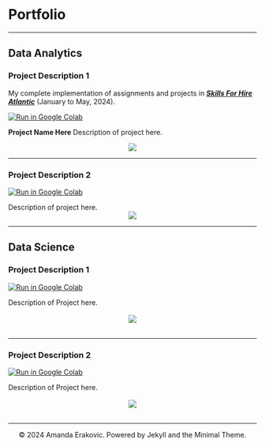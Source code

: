 # Portfolio
---
## Data Analytics

### Project Description 1

My complete implementation of assignments and projects in [***Skills For Hire Atlantic***](http://google.ca) (January to May, 2024).

[![Run in Google Colab](https://img.shields.io/badge/Colab-Run_in_Google_Colab-blue?logo=Google&logoColor=FDBA18)](https://colab.research.google.com/drive/mydrive/notebook)

**Project Name Here** Description of project here.

<center><img src="pathtoimage/here"/></center>

---
### Project Description 2

[![Run in Google Colab](https://img.shields.io/badge/Colab-Run_in_Google_Colab-blue?logo=Google&logoColor=FDBA18)](https://colab.research.google.com/drive/mydrive/notebook)

<div style="text-align: justify"> Description of project here. </div>

<center><img src="pathtoimage/here"/></center>

---
## Data Science

### Project Description 1

[![Run in Google Colab](https://img.shields.io/badge/Colab-Run_in_Google_Colab-blue?logo=Google&logoColor=FDBA18)](https://colab.research.google.com/drive/mydrive/notebook)

<div style="text-align: justify"> Description of Project here. </div>
<br>
<center><img src="pathtoimage/here"/></center>
<br>

---
### Project Description 2

[![Run in Google Colab](https://img.shields.io/badge/Colab-Run_in_Google_Colab-blue?logo=Google&logoColor=FDBA18)](https://colab.research.google.com/drive/mydrive/notebook)

<div style="text-align: justify"> Description of Project here. </div>
<br>
<center><img src="pathtoimage/here"/></center>
<br>

---

<center>© 2024 Amanda Erakovic. Powered by Jekyll and the Minimal Theme.</center>
